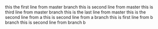 this the first line from master branch
this is second line from master
this is third line from master branch
this is the last line from master
this is the second line from a
this is second line from a branch
this is first line from b branch
this is second line from branch b

